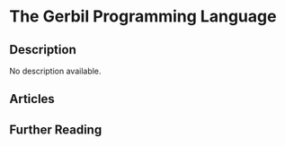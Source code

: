# The Gerbil Programming Language

## Description

No description available.

## Articles

## Further Reading
